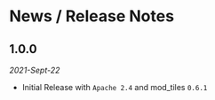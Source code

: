 # News / Release Notes

## 1.0.0
*2021-Sept-22*

* Initial Release with `Apache 2.4` and mod_tiles `0.6.1`
